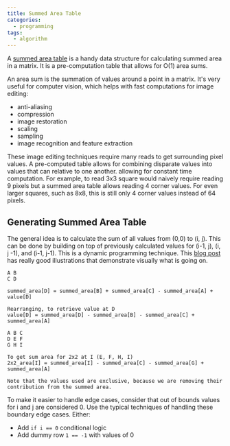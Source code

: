 ```yaml
---
title: Summed Area Table
categories:
  - programming
tags:
  - algorithm
---
```


A [summed area table][1] is a handy data structure for calculating summed area in a matrix.
It is a pre-computation table that allows for O(1) area sums.

An area sum is the summation of values around a point in a matrix.
It's very useful for computer vision, which helps with fast computations for image editing:

- anti-aliasing
- compression
- image restoration
- scaling
- sampling
- image recognition and feature extraction

These image editing techniques require many reads to get surrounding pixel values.
A pre-computed table allows for combining disparate values into values that can relative to one another. allowing for
constant time computation.
For example, to read 3x3 square would naively require reading 9 pixels but a summed area table allows reading 4 corner values.
For even larger squares, such as 8x8, this is still only 4 corner values instead of 64 pixels.

## Generating Summed Area Table

The general idea is to calculate the sum of all values from (0,0) to (i, j).
This can be done by building on top of previously calculated values for (i-1, j), (i, j -1), and (i-1, j-1).
This is a dynamic programming technique.
This [blog post][2] has really good illustrations that demonstrate visually what is going on.

```plaintext
A B
C D

summed_area[D] = summed_area[B] + summed_area[C] - summed_area[A] + value[D]

Rearranging, to retrieve value at D
value[D] = summed_area[D] - summed_area[B] - summed_area[C] + summed_area[A]

A B C
D E F
G H I

To get sum area for 2x2 at I (E, F, H, I)
2x2_area[I] = summed_area[I] - summed_area[C] - summed_area[G] + summed_area[A]

Note that the values used are exclusive, because we are removing their contribution from the summed area.
```

To make it easier to handle edge cases, consider that out of bounds values for i and j are considered 0.
Use the typical techniques of handling these boundary edge cases.
Either:

- Add `if i == 0` conditional logic
- Add dummy row `1 == -1` with values of 0

[1]: https://en.wikipedia.org/wiki/Summed-area_table
[2]: https://computersciencesource.wordpress.com/2010/09/03/computer-vision-the-integral-image/
